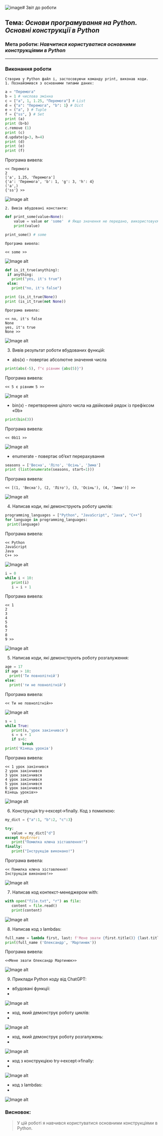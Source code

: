 ![image](https://github.com/OLexandr-Martyniuk/OLexandr-Martyniuk/assets/144240022/61376ab7-0abc-4b8c-bb7b-b6cbbe3aa390)# Звіт до роботи
## Тема: _Основи програмування на Python. Основні конструкції в Python_
### Мета роботи: _Навчитися користуватися основними конструкціями в Python_
---
### Виконання роботи
    Створив у Python файл і, застосовуючи команду print, виконав коди.
    1. Познайомився з основними типами даних:
```python
a = "Перемога"
b = 1 # числова змінна
c = ["a", 1, 1.25, "Перемога"] # List
d = {"a": "Перемога", "b": 1} # Dict
e = ("a", ) # Tuple
f = {"ss", } # Set
print (a)
print (b+b)
c.remove (1)
print (c)
d.update(g=3, h=4)
print (d)
print (e)
print (f)
```
   Програма вивела:
```text
<< Перемога
2
['a', 1.25, 'Перемога']
{'a': 'Перемога', 'b': 1, 'g': 3, 'h': 4}
('a',)
{'ss'} >>
```
![Image alt](https://github.com/OLexandr-Martyniuk/OLexandr-Martyniuk/raw/main/2_lab/screenshots/1.png)

    2. Вивів вбудовані константи:
```python
def print_some(value=None):
    value = value or 'some'  # Якщо значення не передано, використовуємо some.
    print(value)

print_some() # some
```
    Програма вивела:
```text
<< some >>
```
![Image alt](https://github.com/OLexandr-Martyniuk/OLexandr-Martyniuk/raw/main/2_lab/screenshots/2.png)

```python
def is_it_true(anything):
 if anything:
   print("yes, it's true")
 else:
   print("no, it's false")

print (is_it_true(None))
print (is_it_true(not None))
```
    Програма вивела:
```text
<< no, it's false
None
yes, it's true     
None >>
```
![Image alt](https://github.com/OLexandr-Martyniuk/OLexandr-Martyniuk/raw/main/2_lab/screenshots/3.png)

   3. Вивів результат роботи вбудованих функцій:
   - abs(x) - повертає абсолютне значення числа
  ```python
print(abs(-5), f"є рівним {abs(5)}")
```
   Програма вивела:
```text
<< 5 є рівним 5 >>
```
![Image alt](https://github.com/OLexandr-Martyniuk/OLexandr-Martyniuk/raw/main/2_lab/screenshots/4.png)

  - bin(x) - перетворення цілого числа на двійковий рядок із префіксом «0b»
  ```python
print(bin(3))
```
   Програма вивела:
```text
<< 0b11 >>
```
![Image alt](https://github.com/OLexandr-Martyniuk/OLexandr-Martyniuk/raw/main/2_lab/screenshots/5.png)

 - enumerate - повертає об’єкт перерахування
  ```python
seasons = ['Весна', 'Літо', 'Осінь', 'Зима']
print (list(enumerate(seasons, start=1)))
```
   Програма вивела:
```text
<< [(1, 'Весна'), (2, 'Літо'), (3, 'Осінь'), (4, 'Зима')] >>
```
![Image alt](https://github.com/OLexandr-Martyniuk/OLexandr-Martyniuk/raw/main/2_lab/screenshots/6.png)

   4.  Напиcав коди, які демонструють роботу циклів:
 ```python
programming_languages = ["Python", "JavaScript", "Java", "C++"]
for language in programming_languages:
  print(language)
```
   Програма вивела:
```text
<< Python
JavaScript
Java
C++ >>
```
![Image alt](https://github.com/OLexandr-Martyniuk/OLexandr-Martyniuk/raw/main/2_lab/screenshots/7.png)

 ```python
i = 0
while i < 10:
    print(i)
    i = i + 1
```
  Програма вивела:
```text
<< 1
2
3
4
5
6
7
8
9 >>
```
![Image alt](https://github.com/OLexandr-Martyniuk/OLexandr-Martyniuk/raw/main/2_lab/screenshots/8.png)

   5.  Напиcав коди, які демонструють роботу розгалуження:
 ```python
age = 17
if age > 18:
   print('Ти повнолітній')
else:
   print('ти не повнолітній')
```
   Програма вивела:
```text
<< Ти не повнолітній>>
```
![Image alt](https://github.com/OLexandr-Martyniuk/OLexandr-Martyniuk/raw/main/2_lab/screenshots/9.png)

 ```python
s = 1
while True:
    print(s,'урок закінчився')
    s = s + 1
    if s>6:
         break
print('Кінець уроків')
```
   Програма вивела:
```text
<< 1 урок закінчився
2 урок закінчився
3 урок закінчився
4 урок закінчився
5 урок закінчився
6 урок закінчився
Кінець уроків>>
```
![Image alt](https://github.com/OLexandr-Martyniuk/OLexandr-Martyniuk/raw/main/2_lab/screenshots/10.png)

   6.  Конструкція try->except->finally. Код з помилкою:
 ```python
my_dict = {"a":1, "b":2, "c":3}
 
try:
    value = my_dict["d"]
except KeyError:
    print("Помилка ключа зіставлення!")
finally:
    print("Інструкцію виконано!")
```
   Програма вивела:
```text
<< Помилка ключа зіставлення!
Інструкцію виконано!>>
```
![Image alt](https://github.com/OLexandr-Martyniuk/OLexandr-Martyniuk/raw/main/2_lab/screenshots/11.png)

   7.  Написав код контекст-мeнеджером with:
 ```python
with open("file.txt", "r") as file:
    content = file.read()
    print(content)
```
![Image alt](https://github.com/OLexandr-Martyniuk/OLexandr-Martyniuk/raw/main/2_lab/screenshots/12.png)
  
   8.  Написав код з lambdas:
 ```python
full_name = lambda first, last: f'Мене звати {first.title()} {last.title()}'
print(full_name ('Олександр', 'Мартинюк'))
```
   Програма вивела:
```text
<<Мене звати Олександр Мартинюк>>
```
![Image alt](https://github.com/OLexandr-Martyniuk/OLexandr-Martyniuk/raw/main/2_lab/screenshots/13.png)

   9.  Приклади Python коду від ChatGPT:
   - вбудовані функції:
   - 
  ![Image alt](https://github.com/OLexandr-Martyniuk/OLexandr-Martyniuk/raw/main/2_lab/screenshots/14.png)

   - код, який демонструє роботу циклів:
   - 
![Image alt](https://github.com/OLexandr-Martyniuk/OLexandr-Martyniuk/raw/main/2_lab/screenshots/15.png)

   - код, який демонструє роботу розгалужень:
   - 
![Image alt](https://github.com/OLexandr-Martyniuk/OLexandr-Martyniuk/raw/main/2_lab/screenshots/16.png)

   - код з конструкцією try->except->finally:
   - 
![Image alt](https://github.com/OLexandr-Martyniuk/OLexandr-Martyniuk/raw/main/2_lab/screenshots/17.png)

   - код з lambdas:
   - 
![Image alt](https://github.com/OLexandr-Martyniuk/OLexandr-Martyniuk/raw/main/2_lab/screenshots/18.png)

### Висновок: 
> У цій роботі я навчився користуватися основними конструкціями в Python.

